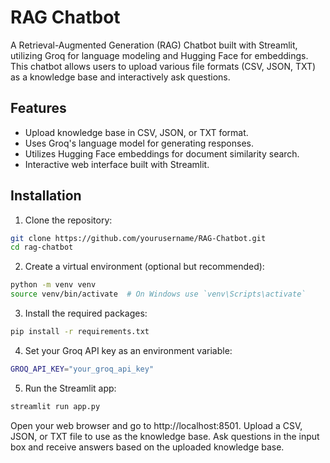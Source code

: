 # RAG Chatbot

A Retrieval-Augmented Generation (RAG) Chatbot built with Streamlit, utilizing Groq for language modeling and Hugging Face for embeddings. This chatbot allows users to upload various file formats (CSV, JSON, TXT) as a knowledge base and interactively ask questions.

## Features

- Upload knowledge base in CSV, JSON, or TXT format.
- Uses Groq's language model for generating responses.
- Utilizes Hugging Face embeddings for document similarity search.
- Interactive web interface built with Streamlit.


## Installation

1. Clone the repository:

 ```bash
 git clone https://github.com/yourusername/RAG-Chatbot.git
 cd rag-chatbot
 ```

2. Create a virtual environment (optional but recommended):

  ```bash
  python -m venv venv
  source venv/bin/activate  # On Windows use `venv\Scripts\activate`
  ```

3. Install the required packages:

  ```bash
  pip install -r requirements.txt
  ```

4. Set your Groq API key as an environment variable:

  ```bash
  GROQ_API_KEY="your_groq_api_key"
  ```

5. Run the Streamlit app:

  ```bash
  streamlit run app.py
  ```

Open your web browser and go to http://localhost:8501.
Upload a CSV, JSON, or TXT file to use as the knowledge base.
Ask questions in the input box and receive answers based on the uploaded knowledge base.


  
